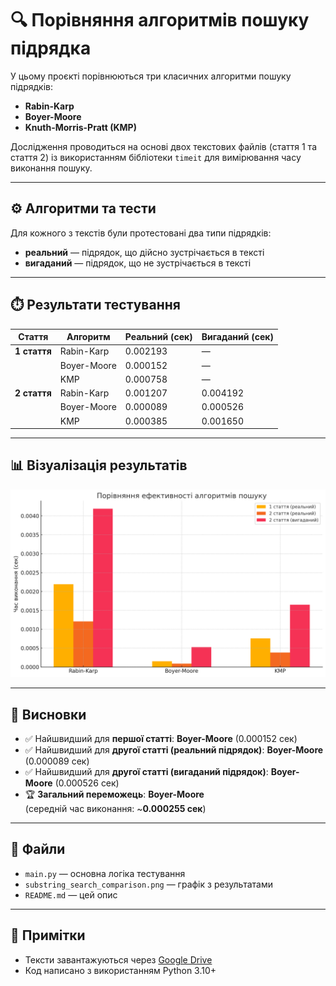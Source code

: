 # 🔍 Порівняння алгоритмів пошуку підрядка

У цьому проєкті порівнюються три класичних алгоритми пошуку підрядків:

- **Rabin-Karp**
- **Boyer-Moore**
- **Knuth-Morris-Pratt (KMP)**

Дослідження проводиться на основі двох текстових файлів (стаття 1 та стаття 2) із використанням бібліотеки `timeit` для вимірювання часу виконання пошуку.

---

## ⚙️ Алгоритми та тести

Для кожного з текстів були протестовані два типи підрядків:

- **реальний** — підрядок, що дійсно зустрічається в тексті
- **вигаданий** — підрядок, що не зустрічається в тексті

---

## ⏱️ Результати тестування

| Стаття       | Алгоритм    | Реальний (сек) | Вигаданий (сек) |
| ------------ | ----------- | -------------- | --------------- |
| **1 стаття** | Rabin-Karp  | 0.002193       | —               |
|              | Boyer-Moore | 0.000152       | —               |
|              | KMP         | 0.000758       | —               |
| **2 стаття** | Rabin-Karp  | 0.001207       | 0.004192        |
|              | Boyer-Moore | 0.000089       | 0.000526        |
|              | KMP         | 0.000385       | 0.001650        |

---

## 📊 Візуалізація результатів

![Графік порівняння алгоритмів](./substring_search_comparison.png)

---

## 📌 Висновки

- ✅ Найшвидший для **першої статті**: **Boyer-Moore** (0.000152 сек)
- ✅ Найшвидший для **другої статті (реальний підрядок)**: **Boyer-Moore** (0.000089 сек)
- ✅ Найшвидший для **другої статті (вигаданий підрядок)**: **Boyer-Moore** (0.000526 сек)
- 🏆 **Загальний переможець**: **Boyer-Moore**  
  (середній час виконання: ~**0.000255 сек**)

---

## 📁 Файли

- `main.py` — основна логіка тестування
- `substring_search_comparison.png` — графік з результатами
- `README.md` — цей опис

---

## 📌 Примітки

- Тексти завантажуються через [Google Drive](https://drive.google.com)
- Код написано з використанням Python 3.10+
